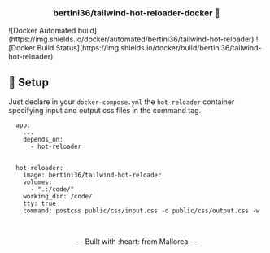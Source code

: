 <h3 align="center">
    bertini36/tailwind-hot-reloader-docker 🐳
</h3>
![Docker Automated build](https://img.shields.io/docker/automated/bertini36/tailwind-hot-reloader)
![Docker Build Status](https://img.shields.io/docker/build/bertini36/tailwind-hot-reloader)

## 🚀️ Setup

Just declare in your  `docker-compose.yml` the `hot-reloader` container specifying 
input and output css files in the command tag. 
```
  app:
    ...
    depends_on:
      - hot-reloader
       

  hot-reloader:
    image: bertini36/tailwind-hot-reloader
    volumes:
      - ".:/code/"
    working_dir: /code/
    tty: true
    command: postcss public/css/input.css -o public/css/output.css -w
```

<br />
<p align="center">&mdash; Built with :heart: from Mallorca &mdash;</p>
